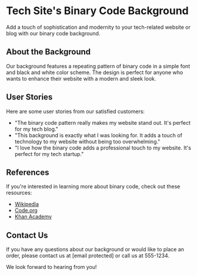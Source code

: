 <!--font:Open Sans-->

# Tech Site's Binary Code Background

Add a touch of sophistication and modernity to your tech-related website or blog with our binary code background.

## About the Background

Our background features a repeating pattern of binary code in a simple font and black and white color scheme. The design is perfect for anyone who wants to enhance their website with a modern and sleek look.

## User Stories

Here are some user stories from our satisfied customers:

- "The binary code pattern really makes my website stand out. It's perfect for my tech blog."
- "This background is exactly what I was looking for. It adds a touch of technology to my website without being too overwhelming."
- "I love how the binary code adds a professional touch to my website. It's perfect for my tech startup."

## References

If you're interested in learning more about binary code, check out these resources:

- [Wikipedia](#)
- [Code.org](#)
- [Khan Academy](#)

## Contact Us

If you have any questions about our background or would like to place an order, please contact us at [email protected] or call us at 555-1234.

We look forward to hearing from you!

<!--

Write me content for website with wallpaper which alt text is:

"A wallpaper with a repeating pattern of binary code, in a simple font and black and white color scheme."

The name/title of the page should not be 1:1 copy of the alt text but rather a real content of the website which is using this wallpaper.

- Use markdown format 
- Start with heading
- Heading should be short and concise
- The content should look like a real website 
- The website should not be about the wallpaper, wallpaper is just a related background
- Heading should be contain work "wallpaper" or "background"
- Include real sections like references, contact, user stories, etc. use things relevant to the page purpose.
- Feel free to use structure like headings, bullets, numbering, blockquotes, paragraphs, horizontal lines, etc.
- You can use formatting like bold or _italic_
- You can include UTF-8 emojis
- Links should be only #hash anchors (and you can refer to the document itself)
- Do not include images


---


# Binary Code Background for Your Tech Website

Welcome to our tech website, where we offer the perfect background for your website. Our binary code wallpaper is a great choice for anyone who wants to add a touch of technology to their site.

## About the Wallpaper

Our wallpaper features a repeating pattern of binary code in a simple font and black and white color scheme. This design is perfect for any tech-related website or blog. The binary code adds a touch of sophistication and modernity to your website, while the black and white color scheme keeps it simple and elegant.

## User Stories

Here are some user stories from our satisfied customers:

- "I love this wallpaper! It's the perfect background for my tech blog."
- "The binary code pattern is so cool. It really makes my website stand out."
- "This wallpaper is exactly what I was looking for. It's modern and sleek."

## References

If you're interested in learning more about binary code, check out these resources:

- [Wikipedia](#)
- [Code.org](#)
- [Khan Academy](#)

## Contact Us

If you have any questions about our wallpaper or would like to place an order, please contact us at [email protected] or call us at 555-1234.

We look forward to hearing from you!


---


Heading is too long, rewrite whole content.


---


# Binary Code Wallpaper for Your Tech Website

Looking for the perfect background for your tech website? Our binary code wallpaper is a great choice for anyone who wants to add a touch of technology to their site.

## About the Wallpaper

Our wallpaper features a repeating pattern of binary code in a simple font and black and white color scheme. This design is perfect for any tech-related website or blog. The binary code adds a touch of sophistication and modernity to your website, while the black and white color scheme keeps it simple and elegant.

## User Stories

Here are some user stories from our satisfied customers:

- "I love this wallpaper! It's the perfect background for my tech blog."
- "The binary code pattern is so cool. It really makes my website stand out."
- "This wallpaper is exactly what I was looking for. It's modern and sleek."

## References

If you're interested in learning more about binary code, check out these resources:

- [Wikipedia](#)
- [Code.org](#)
- [Khan Academy](#)

## Contact Us

If you have any questions about our wallpaper or would like to place an order, please contact us at [email protected] or call us at 555-1234.

We look forward to hearing from you!


---


Heading should not include word "wallpaper". The website should not be about the wallpaper itself, wallpaper is just a related background, rewrite whole content.


---


# Enhance Your Tech Website with Binary Code Background

Looking to add a touch of technology to your website? Our binary code background is the perfect choice for any tech-related website or blog.

## About the Background

Our background features a repeating pattern of binary code in a simple font and black and white color scheme. This design adds a touch of sophistication and modernity to your website, while the black and white color scheme keeps it simple and elegant.

## User Stories

Here are some user stories from our satisfied customers:

- "The binary code pattern really makes my website stand out. It's the perfect background for my tech blog."
- "This background is exactly what I was looking for. It's modern and sleek."
- "I love how the binary code adds a touch of sophistication to my website. It's perfect for my tech startup."

## References

If you're interested in learning more about binary code, check out these resources:

- [Wikipedia](#)
- [Code.org](#)
- [Khan Academy](#)

## Contact Us

If you have any questions about our background or would like to place an order, please contact us at [email protected] or call us at 555-1234.

We look forward to hearing from you!


---


Heading is too long, rewrite whole content.


---


# Binary Code Background for Your Tech Site

Add a touch of sophistication and modernity to your tech-related website or blog with our binary code background.

## About the Background

Our background features a repeating pattern of binary code in a simple font and black and white color scheme. The design is perfect for anyone who wants to enhance their website with a modern and sleek look.

## User Stories

Here are some user stories from our satisfied customers:

- "The binary code pattern really makes my website stand out. It's perfect for my tech blog."
- "This background is exactly what I was looking for. It adds a touch of technology to my website without being too overwhelming."
- "I love how the binary code adds a professional touch to my website. It's perfect for my tech startup."

## References

If you're interested in learning more about binary code, check out these resources:

- [Wikipedia](#)
- [Code.org](#)
- [Khan Academy](#)

## Contact Us

If you have any questions about our background or would like to place an order, please contact us at [email protected] or call us at 555-1234.

We look forward to hearing from you!


---


Write me a Google font which is best fitting for the website.

Pick from the list:
- Lobster
- Inter
- Raleway
- Futura
- Roboto
- Barlow Condensed
- Great Vibes
- Dancing Script
- IBM Plex Sans
- Alegreya
- Open Sans
- Lato
- Poppins
- Exo 2
- Montserrat
- Playfair Display
- Orbitron


Write just the font name nothing else.


---


Open Sans

-->
